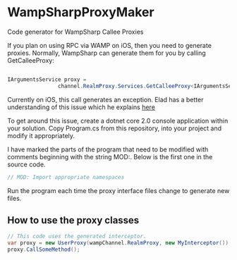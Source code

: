 # WampSharpProxyMaker
Code generator for WampSharp Callee Proxies

If you plan on using RPC via WAMP on iOS, then you need to generate proxies.
Normally, WampSharp can generate them for you by calling GetCalleeProxy:

```c#

IArgumentsService proxy =
                channel.RealmProxy.Services.GetCalleeProxy<IArgumentsService>();

```

Currently on iOS, this call generates an exception.  Elad has a better 
understanding of this issue which he explains [here](https://github.com/Code-Sharp/WampSharp/issues/257)

To get around this issue, create a dotnet core 2.0 console application within your solution.
Copy Program.cs from this repository, into your project and modify it appropriately.

I have marked the parts of the program that need to be modified with comments beginning with
the string MOD:.  Below is the first one in the source code.

```c#
// MOD: Import appropriate namespaces
```

Run the program each time the proxy interface files change to generate new files.

## How to use the proxy classes

```c#
// This code uses the generated interceptor.
var proxy = new UserProxy(wampChannel.RealmProxy, new MyInterceptor());
proxy.CallSomeMethod();
```